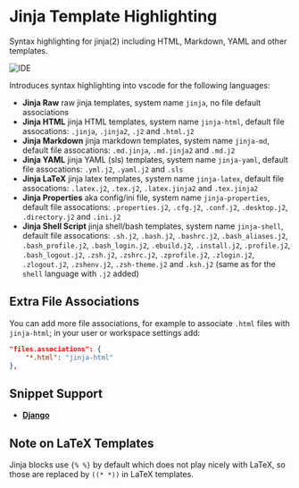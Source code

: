 # Jinja Template Highlighting

Syntax highlighting for jinja(2) including HTML, Markdown, YAML and other templates.

![IDE](https://raw.githubusercontent.com/samuelcolvin/jinjahtml-vscode/master/screenshot.png)

Introduces syntax highlighting into vscode for the following languages:

* **Jinja Raw** raw jinja templates, system name `jinja`,
  no file default associations
* **Jinja HTML** jinja HTML templates, system name `jinja-html`,
  default file assocations: `.jinja`, `.jinja2`, `.j2` and `.html.j2`
* **Jinja Markdown** jinja markdown templates, system name `jinja-md`,
  default file assocations: `.md.jinja`, `.md.jinja2` and `.md.j2`
* **Jinja YAML** jinja YAML (sls) templates, system name `jinja-yaml`,
  default file assocations: `.yml.j2`, `.yaml.j2` and `.sls`
* **Jinja LaTeX** jinja latex templates, system name `jinja-latex`,
  default file assocations: `.latex.j2`, `.tex.j2`, `.latex.jinja2` and `.tex.jinja2`
* **Jinja Properties** aka config/ini file, system name `jinja-properties`,
  default file assocations: `.properties.j2`, `.cfg.j2`, `.conf.j2`, `.desktop.j2`, `.directory.j2` and `.ini.j2`
* **Jinja Shell Script** jinja shell/bash templates, system name `jinja-shell`,
  default file assocations: `.sh.j2`, `.bash.j2`, `.bashrc.j2`, `.bash_aliases.j2`, `.bash_profile.j2`,
  `.bash_login.j2`, `.ebuild.j2`, `.install.j2`, `.profile.j2`, `.bash_logout.j2`, `.zsh.j2`, `.zshrc.j2`,
  `.zprofile.j2`, `.zlogin.j2`, `.zlogout.j2`, `.zshenv.j2`, `.zsh-theme.j2` and `.ksh.j2`
  (same as for the `shell` language with `.j2` added)

## Extra File Associations

You can add more file associations, for example to associate `.html` files with `jinja-html`;
in your user or workspace settings add:

```json
"files.associations": {
    "*.html": "jinja-html"
},
```

## Snippet Support

* **[Django](https://github.com/vscode-django/vscode-django)**

## Note on LaTeX Templates

Jinja blocks use `{% %}` by default which does not play nicely with LaTeX, so those are replaced by `((* *))` in LaTeX templates.
